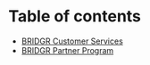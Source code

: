 # Table of contents

* [BRIDGR Customer Services](README.md)
* [BRIDGR Partner Program](bridgr-partner-program.md)
